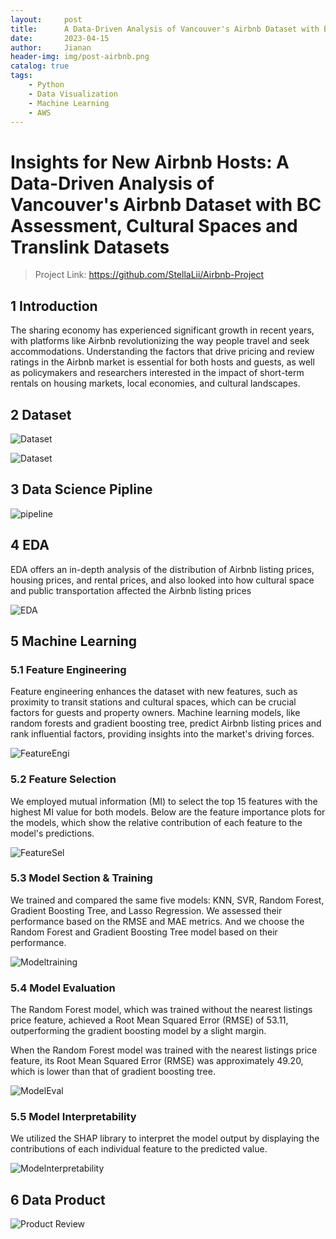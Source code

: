 ```yaml
---
layout:     post
title:      A Data-Driven Analysis of Vancouver's Airbnb Dataset with BC Assessment, Cultural Spaces and Translink Datasets
date:       2023-04-15
author:     Jianan
header-img: img/post-airbnb.png
catalog: true
tags:
    - Python
    - Data Visualization
    - Machine Learning
    - AWS
---
```


# Insights for New Airbnb Hosts: A Data-Driven Analysis of Vancouver's Airbnb Dataset with BC Assessment, Cultural Spaces and Translink Datasets

>Project Link: https://github.com/StellaLii/Airbnb-Project

## 1 Introduction
The sharing economy has experienced significant growth in recent years, with platforms like Airbnb revolutionizing the way people travel and seek accommodations. Understanding the factors that drive pricing and review ratings in the Airbnb market is essential for both hosts and guests, as well as policymakers and researchers interested in the impact of short-term rentals on housing markets, local economies, and cultural landscapes.
## 2 Dataset
<!-- |  Dataset   | Link  |
|  ----  | ----  |
| Vancouver Airbnb Dataset  | http://insideairbnb.com/get-the-data/ |
| BC Assessment  | https://opendata.vancouver.ca/explore/dataset/property-tax-report/information/ |
| Postal Code Conversion File  | https://abacus.library.ubc.ca/dataset.xhtml?persistentId=hdl:11272.1/AB2/KBP0AM |
| Vancouver Cultural Spaces  | https://opendata.vancouver.ca/explore/dataset/cultural-spaces/export/?disjunctive.type&disjunctive.primary_use&disjunctive.ownership |
| GTFS Static Data (Translink)  | https://www.translink.ca/about-us/doing-business-with-translink/app-developer-resources/gtfs/gtfs-data |
| Craigslist Rental Data | Crawled| -->

![Dataset](https://github.com/StellaLii/MarkDown-Photos/blob/master/Airbnb/Dataset.jpg)

![Dataset](/picture/airbnb/dataset.jpg)

## 3 Data Science Pipline
![pipeline](https://github.com/StellaLii/MarkDown-Photos/blob/master/Airbnb/Pipeline.jpg)

## 4 EDA
EDA offers an in-depth analysis of the distribution of Airbnb listing prices, housing prices, and rental prices, and also looked into how cultural space and public transportation affected the Airbnb listing prices

![EDA](https://github.com/StellaLii/MarkDown-Photos/blob/master/Airbnb/EDA.jpg)

## 5 Machine Learning
### 5.1 Feature Engineering
Feature engineering enhances the dataset with new features, such as proximity to transit stations and cultural spaces, which can be crucial factors for guests and property owners. Machine learning models, like random forests and gradient boosting tree, predict Airbnb listing prices and rank influential factors, providing insights into the market's driving forces.

![FeatureEngi](https://github.com/StellaLii/MarkDown-Photos/blob/master/Airbnb/FeatureEngineering.jpg)

### 5.2 Feature Selection
We employed mutual information (MI) to select the top 15 features with the highest MI value for both models. Below are the feature importance plots for the models, which show the relative contribution of each feature to the model's predictions.

![FeatureSel](https://github.com/StellaLii/MarkDown-Photos/blob/master/Airbnb/FeasureSelection.jpg)

### 5.3 Model Section & Training
We trained and compared the same five models: KNN, SVR, Random Forest, Gradient Boosting Tree, and Lasso Regression. We assessed their performance based on the RMSE and MAE metrics. And we choose the Random Forest and Gradient Boosting Tree model based on their performance.

![Modeltraining](https://github.com/StellaLii/MarkDown-Photos/blob/master/Airbnb/ModelSelection.jpg)

### 5.4 Model Evaluation
The Random Forest model, which was trained without the nearest listings price feature, achieved a Root Mean Squared Error (RMSE) of 53.11, outperforming the gradient boosting model by a slight margin. 

When the Random Forest model was trained with the nearest listings price feature, its Root Mean Squared Error (RMSE) was approximately 49.20, which is lower than that of gradient boosting tree.


![ModelEval](https://github.com/StellaLii/MarkDown-Photos/blob/master/Airbnb/ModelEvaluation.jpg)

### 5.5 Model Interpretability
We utilized the SHAP library to interpret the model output by displaying the contributions of each individual feature to the predicted value.

![Modelnterpretability](https://github.com/StellaLii/MarkDown-Photos/blob/master/Airbnb/ModelInterpretability.jpg)

## 6 Data Product
![Product Review](https://github.com/StellaLii/MarkDown-Photos/blob/master/Airbnb/Product.jpg)






